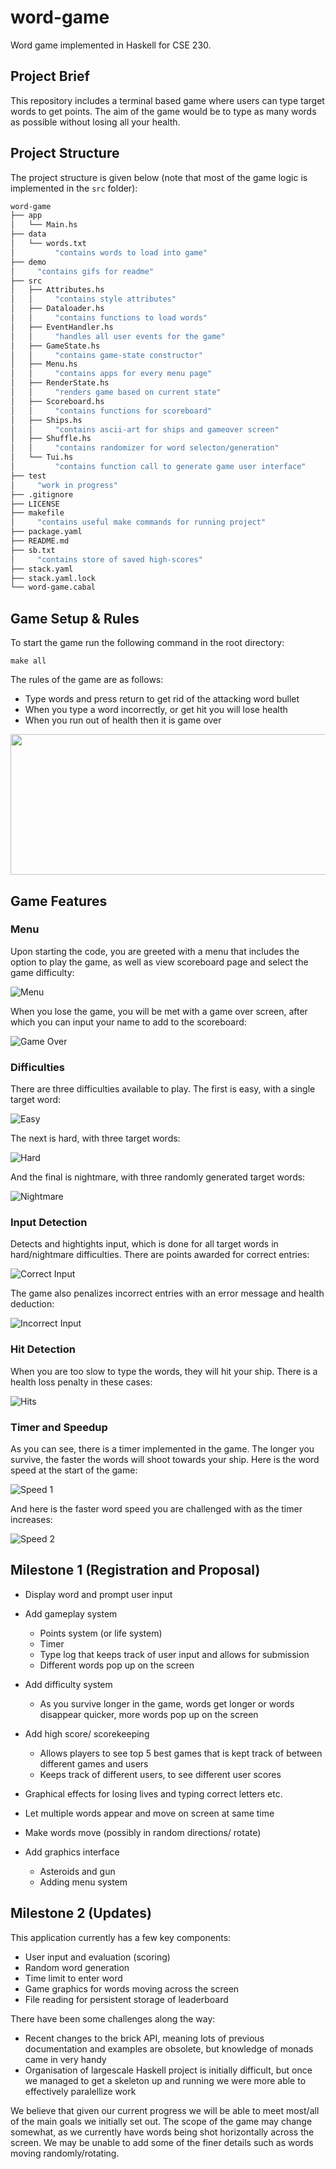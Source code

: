# word-game
Word game implemented in Haskell for CSE 230.

## Project Brief
This repository includes a terminal based game where users can type target words to get points. The aim of the game would be to type as many words as possible without losing all your health.

## Project Structure

The project structure is given below (note that most of the game logic is implemented in the `src` folder):

```bash
word-game
├── app
│   └── Main.hs
├── data
│   └── words.txt
│         "contains words to load into game"
├── demo
│     "contains gifs for readme"
├── src
│   ├── Attributes.hs
│   │     "contains style attributes"
│   ├── Dataloader.hs
│   │     "contains functions to load words"
│   ├── EventHandler.hs
│   │     "handles all user events for the game"
│   ├── GameState.hs
│   │     "contains game-state constructor"
│   ├── Menu.hs
│   │     "contains apps for every menu page"
│   ├── RenderState.hs
│   │     "renders game based on current state"
│   ├── Scoreboard.hs
│   │     "contains functions for scoreboard"
│   ├── Ships.hs
│   │     "contains ascii-art for ships and gameover screen"
│   ├── Shuffle.hs
│   │     "contains randomizer for word selecton/generation"
│   └── Tui.hs
│         "contains function call to generate game user interface"
├── test
│     "work in progress"
├── .gitignore
├── LICENSE
├── makefile
│     "contains useful make commands for running project" 
├── package.yaml
├── README.md
├── sb.txt
│     "contains store of saved high-scores" 
├── stack.yaml
├── stack.yaml.lock
└── word-game.cabal
```

## Game Setup & Rules

To start the game run the following command in the root directory:

```
make all
```

The rules of the game are as follows:

-	Type words and press return to get rid of the attacking word bullet
-	When you type a word incorrectly, or get hit you will lose health
-	When you run out of health then it is game over

<img src="https://github.com/TeDand/word-game/blob/main/demo/game.png?raw=true" width="2300" height="225">

## Game Features

### Menu

Upon starting the code, you are greeted with a menu that includes the option to play the game, as well as view scoreboard page and select the game difficulty:

![Menu](https://github.com/TeDand/word-game/blob/main/demo/menu.gif?raw=true "Menu")

When you lose the game, you will be met with a game over screen, after which you can input your name to add to the scoreboard:

![Game Over](https://github.com/TeDand/word-game/blob/main/demo/gameover.gif?raw=true "Game Over")

### Difficulties

There are three difficulties available to play. The first is easy, with a single target word:

![Easy](https://github.com/TeDand/word-game/blob/main/demo/easy.gif?raw=true "Easy")

The next is hard, with three target words:

![Hard](https://github.com/TeDand/word-game/blob/main/demo/hard.gif?raw=true "Hard")

And the final is nightmare, with three randomly generated target words:

![Nightmare](https://github.com/TeDand/word-game/blob/main/demo/nightmare.gif?raw=true "Nightmare")

### Input Detection

Detects and hightights input, which is done for all target words in hard/nightmare difficulties. There are points awarded for correct entries:

![Correct Input](https://github.com/TeDand/word-game/blob/main/demo/correct_input.gif?raw=true "Correct Input")

The game also penalizes incorrect entries with an error message and health deduction:

![Incorrect Input](https://github.com/TeDand/word-game/blob/main/demo/incorrect_input.gif?raw=true "Incorrect Input")

### Hit Detection

When you are too slow to type the words, they will hit your ship. There is a health loss penalty in these cases:

![Hits](https://github.com/TeDand/word-game/blob/main/demo/hits.gif?raw=true "Hits")

### Timer and Speedup

As you can see, there is a timer implemented in the game. The longer you survive, the faster the words will shoot towards your ship. Here is the word speed at the start of the game:

![Speed 1](https://github.com/TeDand/word-game/blob/main/demo/speed_1.gif?raw=true "Speed 1")

And here is the faster word speed you are challenged with as the timer increases:

![Speed 2](https://github.com/TeDand/word-game/blob/main/demo/speed_2.gif?raw=true "Speed 2")

## Milestone 1 (Registration and Proposal)

- Display word and prompt user input
- Add gameplay system
  - Points system (or life system)
  - Timer
  - Type log that keeps track of user input and allows for submission 
  - Different words pop up on the screen

- Add difficulty system
  - As you survive longer in the game, words get longer or words disappear quicker, more words pop up on the screen

- Add high score/ scorekeeping
  - Allows players to see top 5 best games that is kept track of between different games and users
  - Keeps track of different users, to see different user scores 

- Graphical effects for losing lives and typing correct letters etc.
- Let multiple words appear and move on screen at same time
- Make words move (possibly in random directions/ rotate)
- Add graphics interface
  - Asteroids and gun
  - Adding menu system


## Milestone 2 (Updates)

This application currently has a few key components:

- User input and evaluation (scoring)
- Random word generation
- Time limit to enter word
- Game graphics for words moving across the screen
- File reading for persistent storage of leaderboard 

There have been some challenges along the way:

- Recent changes to the brick API, meaning lots of previous documentation and examples are obsolete, but knowledge of monads came in very handy
- Organisation of largescale Haskell project is initially difficult, but once we managed to get a skeleton up and running we were more able to effectively paralellize work
  
We believe that given our current progress we will be able to meet most/all of the main goals we initially set out. The scope of the game may change somewhat, as we currently have words being shot horizontally across the screen. We may be unable to add some of the finer details such as words moving randomly/rotating.
